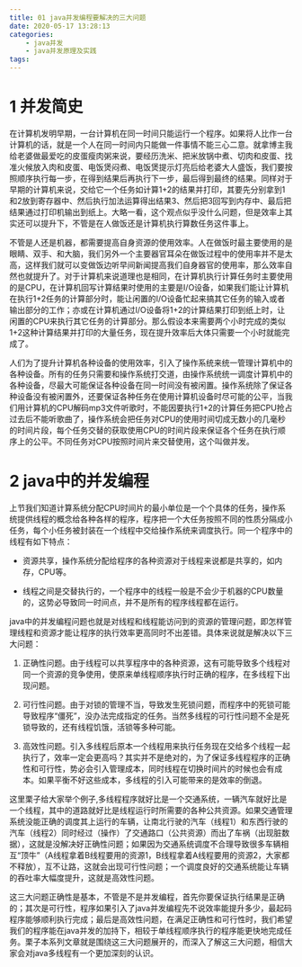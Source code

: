 ```yaml
---
title: 01 java并发编程要解决的三大问题
date: 2020-05-17 13:28:13
categories:
    - java并发
    - java并发原理及实践
tags:
---
```



# 1 并发简史

在计算机发明早期，一台计算机在同一时间只能运行一个程序。如果将人比作一台计算机的话，就是一个人在同一时间内只能做一件事情不能三心二意。就拿博主我给老婆做最爱吃的皮蛋瘦肉粥来说，要经历洗米、把米放锅中煮、切肉和皮蛋、找准火候放入肉和皮蛋、电饭煲闷煮、电饭煲提示灯亮后给老婆大人盛饭，我们要按照顺序执行每一步，在得到结果后再执行下一步，最后得到最终的结果。同样对于早期的计算机来说，交给它一个任务如计算1+2的结果并打印，其要先分别拿到1和2放到寄存器中、然后执行加法运算得出结果3、然后把3回写到内存中、最后把结果通过打印机输出到纸上。大略一看，这个观点似乎没什么问题，但是效率上其实还可以提升下，不管是在人做饭还是计算机执行算数任务这件事上。

不管是人还是机器，都需要提高自身资源的使用效率。人在做饭时最主要使用的是眼睛、双手、和大脑，我们另外一个主要器官耳朵在做饭过程中的使用率并不是太高，这样我们就可以变做饭边听早间新闻提高我们自身器官的使用率，那么效率自然也就提升了。对于计算机来说道理也是相同，在计算机执行计算任务时主要使用的是CPU，在计算机回写计算结果时使用的主要是I/O设备，如果我们能让计算机在执行1+2任务的计算部分时，能让闲置的I/O设备忙起来搞其它任务的输入或者输出部分的工作；亦或在计算机通过I/O设备将1+2的计算结果打印到纸上时，让闲置的CPU来执行其它任务的计算部分。那么假设本来需要两个小时完成的类似1+2这种计算结果并打印的大量任务，现在提升效率后大体只需要一个小时就能完成了。

人们为了提升计算机各种设备的使用效率，引入了操作系统来统一管理计算机中的各种设备。所有的任务只需要和操作系统打交道，由操作系统统一调度计算机中的各种设备，尽最大可能保证各种设备在同一时间没有被闲置。操作系统除了保证各种设备没有被闲置外，还要保证各种任务在使用计算机设备时尽可能的公平，当我们用计算机的CPU解码mp3文件听歌时，不能因要执行1+2的计算任务把CPU抢占过去后不能听歌曲了，操作系统会把任务对CPU的使用时间切成无数小的几毫秒的时间片段，每个任务交替的获取使用CPU的时间片段来保证各个任务在执行顺序上的公平。不同任务对CPU按照时间片来交替使用，这个叫做并发。

# 2 java中的并发编程

上节我们知道计算系统分配CPU时间片的最小单位是一个个具体的任务，操作系统提供线程的概念给各种各样的程序，程序把一个大任务按照不同的性质分隔成小任务，每个小任务被封装在一个线程中交给操作系统来调度执行。同一个程序中的线程有如下特点：

+ 资源共享，操作系统分配给程序的各种资源对于线程来说都是共享的，如内存，CPU等。

+ 线程之间是交替执行的，一个程序中的线程一般是不会少于机器的CPU数量的，这势必导致同一时间点，并不是所有的程序线程都在运行。

java中的并发编程问题也就是对线程和线程能访问到的资源的管理问题，即怎样管理线程和资源才能让程序的执行效率更高同时不出差错。具体来说就是解决以下三大问题：

1. 正确性问题。由于线程可以共享程序中的各种资源，这有可能导致多个线程对同一个资源的竞争使用，使原来单线程顺序执行时正确的程序，在多线程下出现问题。

2. 可行性问题。由于对锁的管理不当，导致发生死锁问题，而程序中的死锁可能导致程序“僵死”，没办法完成指定的任务。当然多线程的可行性问题不全是死锁导致的，还有线程饥饿，活锁等多种可能。

3. 高效性问题。引入多线程后原本一个线程用来执行任务现在交给多个线程一起执行了，效率一定会更高吗？其实并不是绝对的，为了保证多线程程序的正确性和可行性，势必会引入管理成本，同时线程在切换时间片的时候也会有成本。如果平衡不好这些成本，多线程的引入可能带来的是效率的倒退。


这里栗子给大家举个例子,多线程程序就好比是一个交通系统，一辆汽车就好比是一个线程，其中的道路就好比是线程运行时所需要的各种公共资源。如果交通管理系统没能正确的调度其上运行的车辆，让南北行驶的汽车（线程1）和东西行驶的汽车（线程2）同时经过（操作）了交通路口（公共资源）而出了车祸（出现脏数据），这就是没解决好正确性问题；如果因为交通系统调度不合理导致很多车辆相互“顶牛”（A线程拿着B线程要用的资源1，B线程拿着A线程要用的资源2，大家都不释放），互不让路，这就会出现可行性问题；一个调度良好的交通系统能让车辆的吞吐率大幅度提升，这就是高效性问题。

这三大问题正确性是基本，不管是不是并发编程，首先你要保证执行结果是正确的；其次是可行性，程序如果引入了java并发编程先不说效率能提升多少，最起码程序能够顺利执行完成；最后是高效性问题，在满足正确性和可行性时，我们希望我们的程序能在java并发的加持下，相较于单线程顺序执行的程序能更快地完成任务。栗子本系列文章就是围绕这三大问题展开的，而深入了解这三大问题，相信大家会对java多线程有一个更加深刻的认识。







